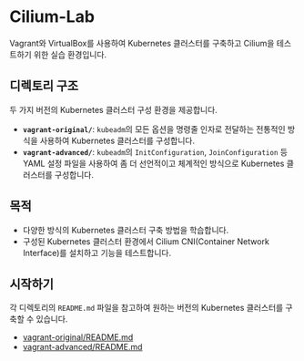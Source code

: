 # Cilium-Lab

Vagrant와 VirtualBox를 사용하여 Kubernetes 클러스터를 구축하고 Cilium을 테스트하기 위한 실습 환경입니다.

## 디렉토리 구조

두 가지 버전의 Kubernetes 클러스터 구성 환경을 제공합니다.

- **`vagrant-original/`**: `kubeadm`의 모든 옵션을 명령줄 인자로 전달하는 전통적인 방식을 사용하여 Kubernetes 클러스터를 구성합니다.
- **`vagrant-advanced/`**: `kubeadm`의 `InitConfiguration`, `JoinConfiguration` 등 YAML 설정 파일을 사용하여 좀 더 선언적이고 체계적인 방식으로 Kubernetes 클러스터를 구성합니다.

## 목적

- 다양한 방식의 Kubernetes 클러스터 구축 방법을 학습합니다.
- 구성된 Kubernetes 클러스터 환경에서 Cilium CNI(Container Network Interface)를 설치하고 기능을 테스트합니다.

## 시작하기

각 디렉토리의 `README.md` 파일을 참고하여 원하는 버전의 Kubernetes 클러스터를 구축할 수 있습니다.

- [vagrant-original/README.md](./vagrant-original/README.md)
- [vagrant-advanced/README.md](./vagrant-advanced/README.md)
